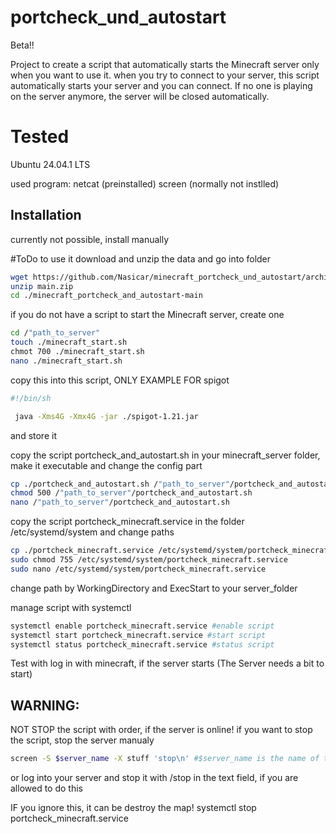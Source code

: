 # portcheck_und_autostart

Beta!!

Project to create a script that automatically starts the Minecraft server only when you want to use it. when you try to connect to your server, this script automatically starts your server and you can connect. If no one is playing on the server anymore, the server will be closed automatically.

# Tested 
Ubuntu 24.04.1 LTS

used program:
netcat (preinstalled)
screen (normally not instlled)

## Installation

currently not possible, install manually

#ToDo to use it download and unzip the data and go into folder 
```bash
wget https://github.com/Nasicar/minecraft_portcheck_und_autostart/archive/refs/heads/main.zip 
unzip main.zip 
cd ./minecraft_portcheck_and_autostart-main
```

if you do not have a script to start the Minecraft server, create one 
```bash
cd /"path_to_server" 
touch ./minecraft_start.sh 
chmot 700 ./minecraft_start.sh 
nano ./minecraft_start.sh  
```
copy this into this script, ONLY EXAMPLE FOR spigot
```bash
#!/bin/sh

 java -Xms4G -Xmx4G -jar ./spigot-1.21.jar 
```
and store it


copy the script 
portcheck_and_autostart.sh in your minecraft_server folder, make it executable and change the config part 
```bash
cp ./portcheck_and_autostart.sh /"path_to_server"/portcheck_and_autostart.sh 
chmod 500 /"path_to_server"/portcheck_and_autostart.sh 
nano /"path_to_server"/portcheck_and_autostart.sh
```
copy the script portcheck_minecraft.service in the folder /etc/systemd/system and change paths 
```bash
cp ./portcheck_minecraft.service /etc/systemd/system/portcheck_minecraft.service 
sudo chmod 755 /etc/systemd/system/portcheck_minecraft.service
sudo nano /etc/systemd/system/portcheck_minecraft.service  
```
change path by WorkingDirectory and ExecStart to your server_folder

manage script with systemctl 
```bash
systemctl enable portcheck_minecraft.service #enable script 
systemctl start portcheck_minecraft.service #start script 
systemctl status portcheck_minecraft.service #status script
```

Test with log in with minecraft, if the server starts (The Server needs a bit to start)

## WARNING: 
NOT STOP the script with order, if the server is online! if you want to stop the script, stop the server manualy 
```bash
screen -S $server_name -X stuff 'stop\n' #$server_name is the name of the configured screen name in the script portcheck_and_autostart.sh
```
 or log into your server and stop it with /stop in the text field, if you are allowed to do this

IF you ignore this, it can be destroy the map! systemctl stop portcheck_minecraft.service
